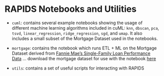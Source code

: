 # RAPIDS Notebooks and Utilities

* `cuml`: contains several example notebooks showing the usage of different machine learning algorithms included in cuML: `knn`, `dbscan`, `pca`, `tsvd`, `linear_regression`, `ridge_regression`, `sgd`, and `umap`. It also includes a small subset of the Mortgage Dataset used in the notebooks.

* `mortgage`: contains the notebook which runs ETL + ML on the Mortgage Dataset derived from [Fannie Mae’s Single-Family Loan Performance Data](http://www.fanniemae.com/portal/funding-the-market/data/loan-performance-data.html) ... download the mortgage dataset for use with the notebook [here](https://docs.rapids.ai/datasets/mortgage-data)

* `utils`: contains a set of useful scripts for interacting with RAPIDS
